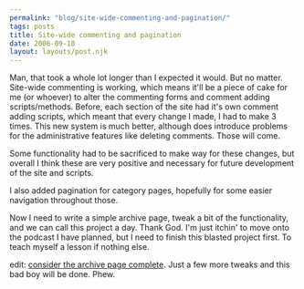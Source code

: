 ```yaml
---
permalink: "blog/site-wide-commenting-and-pagination/"
tags: posts
title: Site-wide commenting and pagination
date: 2006-09-10
layout: layouts/post.njk
---
```


Man, that took a whole lot longer than I expected it would. But no matter. Site-wide commenting is working, which means it'll be a piece of cake for me (or whoever) to alter the commenting forms and comment adding scripts/methods. Before, each section of the site had it's own comment adding scripts, which meant that every change I made, I had to make 3 times. This new system is much better, although does introduce problems for the administrative features like deleting comments. Those will come. 

Some functionality had to be sacrificed to make way for these changes, but overall I think these are very positive and necessary for future development of the site and scripts. 

I also added pagination for category pages, hopefully for some easier navigation throughout those. 

Now I need to write a simple archive page, tweak a bit of the functionality, and we can call this project a day. Thank God. I'm just itchin' to move onto the podcast I have planned, but I need to finish this blasted project first. To teach myself a lesson if nothing else. 

edit: [consider the archive page complete][1]. Just a few more tweaks and this bad boy will be done. Phew.

 [1]: archive.php